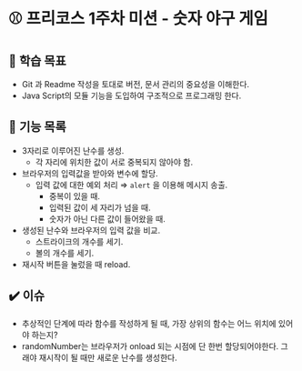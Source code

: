 # ⚾ 프리코스 1주차 미션 - 숫자 야구 게임

## 🎯 학습 목표

- Git 과 Readme 작성을 토대로 버전, 문서 관리의 중요성을 이해한다.
- Java Script의 모듈 기능을 도입하여 구조적으로 프로그래밍 한다.

## 🎯 기능 목록

- 3자리로 이루어진 난수를 생성.
  - 각 자리에 위치한 값이 서로 중복되지 않아야 함.
- 브라우저의 입력값을 받아와 변수에 할당.
  - 입력 값에 대한 예외 처리 ⇒ `alert` 을 이용해 메시지 송출.
    - 중복이 있을 때.
    - 입력된 값이 세 자리가 넘을 때.
    - 숫자가 아닌 다른 값이 들어왔을 때.
- 생성된 난수와 브라우저의 입력 값을 비교.
  - 스트라이크의 개수를 세기.
  - 볼의 개수를 세기.
- 재시작 버튼을 눌렀을 때 reload.

## ✔️ 이슈

- 추상적인 단계에 따라 함수를 작성하게 될 때, 가장 상위의 함수는 어느 위치에 있어야 하는지?
- randomNumber는 브라우저가 onload 되는 시점에 단 한번 할당되어야한다. 그래야 재시작이 될 때만 새로운 난수를 생성한다.
